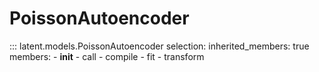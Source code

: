 # PoissonAutoencoder

::: latent.models.PoissonAutoencoder
	selection:
		inherited_members: true
		members:
			- __init__
			- call
			- compile
			- fit
			- transform
